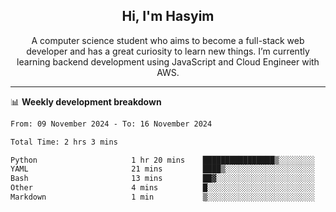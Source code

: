 <h2 align="center">Hi, I'm Hasyim</h2>

<p align="center">A computer science student who aims to become a full-stack web developer and has a great curiosity to learn new things. I’m currently learning backend development using JavaScript and Cloud Engineer with AWS.</p>

---

📊 **Weekly development breakdown**

<!--START_SECTION:waka-->

```txt
From: 09 November 2024 - To: 16 November 2024

Total Time: 2 hrs 3 mins

Python                     1 hr 20 mins    ████████████████▒░░░░░░░░   65.58 %
YAML                       21 mins         ████▒░░░░░░░░░░░░░░░░░░░░   17.51 %
Bash                       13 mins         ██▓░░░░░░░░░░░░░░░░░░░░░░   11.12 %
Other                      4 mins          █░░░░░░░░░░░░░░░░░░░░░░░░   03.86 %
Markdown                   1 min           ▒░░░░░░░░░░░░░░░░░░░░░░░░   01.03 %
```

<!--END_SECTION:waka-->

<!-- - You can reach me on **hasyim11c@gmail.com** -->
